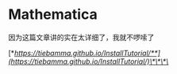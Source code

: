 # Mathematica

因为这篇文章讲的实在太详细了，我就不啰嗦了

[**https://tiebamma.github.io/InstallTutorial/**](https://tiebamma.github.io/InstallTutorial/)\*\*\*\*

